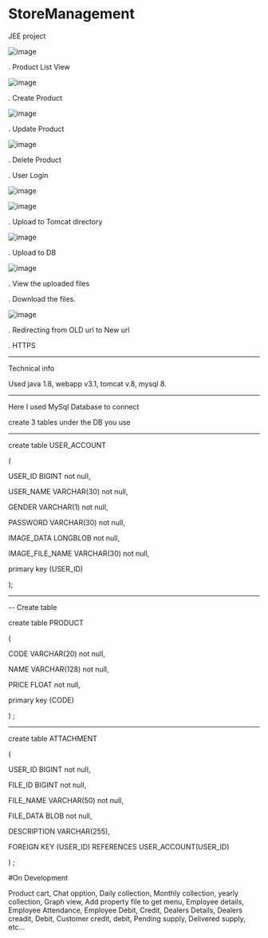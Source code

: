# StoreManagement
 JEE project
 
 ![image](https://user-images.githubusercontent.com/59145492/119766270-5c8baf80-bed2-11eb-8f05-345b72f54422.png)

 
 . Product List View
 
 ![image](https://user-images.githubusercontent.com/59145492/119766356-7af1ab00-bed2-11eb-9b15-25648489371c.png)

 
 . Create Product
 
 ![image](https://user-images.githubusercontent.com/59145492/119766384-8a70f400-bed2-11eb-951f-516077629d2f.png)

 
 . Update Product
 
 ![image](https://user-images.githubusercontent.com/59145492/119766417-98bf1000-bed2-11eb-9746-d01385d77504.png)
 
 . Delete Product
 
 
 
 . User Login
 
 ![image](https://user-images.githubusercontent.com/59145492/119766466-af656700-bed2-11eb-83f1-08774afcdc2e.png)

 ![image](https://user-images.githubusercontent.com/59145492/119766547-d6bc3400-bed2-11eb-82bd-b26163ebd405.png)

 
 . Upload to Tomcat directory
 
 ![image](https://user-images.githubusercontent.com/59145492/119766562-dde34200-bed2-11eb-9a72-d4ea21b27cdb.png)

 
 . Upload to DB
 
 ![image](https://user-images.githubusercontent.com/59145492/119766570-e3d92300-bed2-11eb-9ee3-5d1a77b2570e.png)

 
 . View the uploaded files
 
 
 
 . Download the files.
 
 ![image](https://user-images.githubusercontent.com/59145492/119766647-0703d280-bed3-11eb-9e40-b7a513f75973.png)

 
 . Redirecting from OLD url to New url
 
 . HTTPS
 
 
------

Technical info

Used java 1.8, webapp v3.1, tomcat v.8, mysql 8.

-----
 
Here I used MySql Database to connect

create 3 tables under the DB you use

-------
create table USER_ACCOUNT

(

USER_ID BIGINT not null,

USER_NAME VARCHAR(30) not null,

GENDER    VARCHAR(1) not null,

PASSWORD  VARCHAR(30) not null,

IMAGE_DATA LONGBLOB not null,

IMAGE_FILE_NAME VARCHAR(30) not null,

primary key (USER_ID)

);


-------
-- Create table

create table PRODUCT

(

CODE  VARCHAR(20) not null,

NAME  VARCHAR(128) not null,

PRICE FLOAT not null,

primary key (CODE)

) ;


-----

create table ATTACHMENT

(

USER_ID     BIGINT not null,

FILE_ID	  BIGINT not null,

FILE_NAME   VARCHAR(50) not null,

FILE_DATA   BLOB not null,

DESCRIPTION VARCHAR(255),

FOREIGN KEY (USER_ID) REFERENCES USER_ACCOUNT(USER_ID)

) ;


#On Development

Product cart,
Chat opption,
Daily collection,
Monthly collection,
yearly collection,
Graph view,
Add property file to get menu,
Employee details,
Employee Attendance,
Employee Debit, Credit,
Dealers Details,
Dealers creadit, Debit,
Customer credit, debit,
Pending supply,
Delivered supply,
etc...
